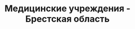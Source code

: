 ---
region_id: "1"
region_name: Брестская область
title: Медицинские учреждения - Брестская область
---